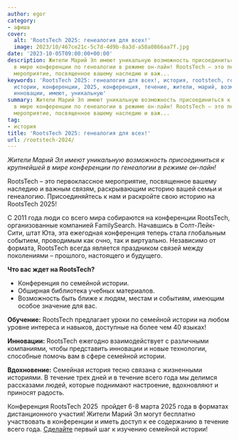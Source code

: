 ```yaml
---
author: egor
category:
- афиша
cover:
  alt: 'RootsTech 2025: генеалогия для всех!'
  image: 2023/10/467ce21c-5c7d-4d9b-8a3d-a58a0866aa7f.jpg
date: '2023-10-05T09:00:00+00:00'
description: Жители Марий Эл имеют уникальную возможность присоединиться к крупнейшей
  в мире конференции по генеалогии в режиме он-лайн! RootsTech – это первоклассное
  мероприятие, посвященное вашему наследию и важ...
keywords: 'RootsTech 2025: генеалогия для всех!, история, rootstech, года, семейной,
  истории, конференции, 2025, конференция, течение, жители, марий, возможность, историю,
  инновации, имеют, уникальную'
summary: Жители Марий Эл имеют уникальную возможность присоединиться к крупнейшей
  в мире конференции по генеалогии в режиме он-лайн! RootsTech – это первоклассное
  мероприятие, посвященное вашему наследию и важ...
tag:
- история
title: 'RootsTech 2025: генеалогия для всех!'
url: /rootstech-2024/
---
```


_Жители Марий Эл имеют уникальную возможность присоединиться к крупнейшей в мире конференции по генеалогии в режиме он-лайн!_

RootsTech – это первоклассное мероприятие, посвященное вашему наследию и важным связям, раскрывающим историю вашей семьи и генеалогию. Присоединяйтесь к нам и раскройте свою историю на RootsTech 2025!

С 2011 года люди со всего мира собираются на конференции RootsTech, организованные компанией FamilySearch. Начавшись в Солт-Лейк-Сити, штат Юта, эта ежегодная конференция теперь стала глобальным событием, проводимым как очно, так и виртуально. Независимо от формата, RootsTech всегда является праздником связей между поколениями – прошлого, настоящего и будущего.

**Что вас ждет на RootsTech?**

- Конференция по семейной истории.
- Обширная библиотека учебных материалов.
- Возможность быть ближе к людям, местам и событиям, имеющим особое значение для вас.

**Обучение:** RootsTech предлагает уроки по семейной истории на любом уровне интереса и навыков, доступные на более чем 40 языках!

**Инновации:** RootsTech ежегодно взаимодействует с различными компаниями, чтобы представить инновации и новые технологии, способные помочь вам в сфере семейной истории.

**Вдохновение:** Семейная история тесно связана с жизненными историями. В течение трех дней и в течение всего года мы делимся рассказами людей, которые поднимают настроение, вдохновляют и приносят радость.

Конференция RootsTech 2025  пройдет 6-8 марта 2025 года в форматах дистанционного участия! Жители Марий Эл могут бесплатно участвовать в конференции и иметь доступ к ее содержанию в течение всего года. [Сделайте](https://www.familysearch.org/rootstech/) первый шаг к изучению семейной истории!